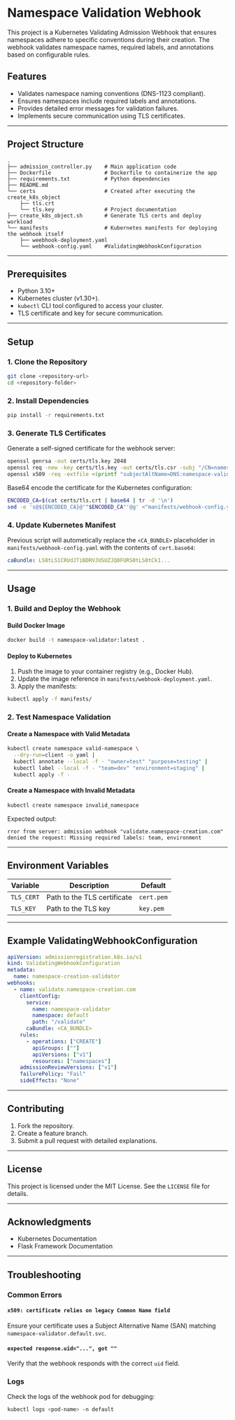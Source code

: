# Namespace Validation Webhook

This project is a Kubernetes Validating Admission Webhook that ensures namespaces adhere to specific conventions during their creation. The webhook validates namespace names, required labels, and annotations based on configurable rules.

## Features

- Validates namespace naming conventions (DNS-1123 compliant).
- Ensures namespaces include required labels and annotations.
- Provides detailed error messages for validation failures.
- Implements secure communication using TLS certificates.

---

## Project Structure

```plaintext
.
├── admission_controller.py    # Main application code
├── Dockerfile                 # Dockerfile to containerize the app
├── requirements.txt           # Python dependencies
├── README.md 
└── certs                      # Created after executing the create_k8s_object
    ├── tls.crt
    └── tls.key                # Project documentation
├── create_k8s_object.sh       # Generate TLS certs and deploy workload
└── manifests                  # Kubernetes manifests for deploying the webhook itself
    ├── weebhook-deployment.yaml
    └── webhook-config.yaml    #ValidatingWebhookConfiguration
```

---

## Prerequisites

- Python 3.10+
- Kubernetes cluster (v1.30+).
- `kubectl` CLI tool configured to access your cluster.
- TLS certificate and key for secure communication.

---

## Setup

### 1. Clone the Repository
```bash
git clone <repository-url>
cd <repository-folder>
```

### 2. Install Dependencies
```bash
pip install -r requirements.txt
```

### 3. Generate TLS Certificates
Generate a self-signed certificate for the webhook server:

```bash
openssl genrsa -out certs/tls.key 2048
openssl req -new -key certs/tls.key -out certs/tls.csr -subj "/CN=namespace-validator.default.svc"
openssl x509 -req -extfile <(printf "subjectAltName=DNS:namespace-validator.default.svc") -in certs/tls.csr -signkey certs/tls.key -out certs/tls.crt

```

Base64 encode the certificate for the Kubernetes configuration:
```bash
ENCODED_CA=$(cat certs/tls.crt | base64 | tr -d '\n')
sed -e 's@${ENCODED_CA}@'"$ENCODED_CA"'@g' <"manifests/webhook-config.yml" | kubectl create -f -
```

### 4. Update Kubernetes Manifest
Previous script will autometically replace the `<CA_BUNDLE>` placeholder in `manifests/webhook-config.yaml` with the contents of `cert.base64`:

```yaml
caBundle: LS0tLS1CRUdJTiBDRVJUSUZJQ0FURS0tLS0tCk1...
```

---

## Usage

### 1. Build and Deploy the Webhook

#### Build Docker Image
```bash
docker build -t namespace-validator:latest .
```

#### Deploy to Kubernetes
1. Push the image to your container registry (e.g., Docker Hub).
2. Update the image reference in `manifests/webhook-deployment.yaml`.
3. Apply the manifests:

```bash
kubectl apply -f manifests/
```

### 2. Test Namespace Validation

#### Create a Namespace with Valid Metadata
```bash
kubectl create namespace valid-namespace \
  --dry-run=client -o yaml |
  kubectl annotate --local -f - "owner=test" "purpose=testing" |
  kubectl label --local -f - "team=dev" "environment=staging" |
  kubectl apply -f -
```

#### Create a Namespace with Invalid Metadata
```bash
kubectl create namespace invalid_namespace
```
Expected output:
```
rror from server: admission webhook "validate.namespace-creation.com" denied the request: Missing required labels: team, environment
```

---

## Environment Variables

| Variable      | Description                     | Default     |
|---------------|---------------------------------|-------------|
| `TLS_CERT`    | Path to the TLS certificate     | `cert.pem`  |
| `TLS_KEY`     | Path to the TLS key             | `key.pem`   |

---

## Example ValidatingWebhookConfiguration

```yaml
apiVersion: admissionregistration.k8s.io/v1
kind: ValidatingWebhookConfiguration
metadata:
  name: namespace-creation-validator
webhooks:
  - name: validate.namespace-creation.com
    clientConfig:
      service:
        name: namespace-validator
        namespace: default
        path: "/validate"
      caBundle: <CA_BUNDLE>
    rules:
      - operations: ["CREATE"]
        apiGroups: [""]
        apiVersions: ["v1"]
        resources: ["namespaces"]
    admissionReviewVersions: ["v1"]
    failurePolicy: "Fail"
    sideEffects: "None"
```

---

## Contributing

1. Fork the repository.
2. Create a feature branch.
3. Submit a pull request with detailed explanations.

---

## License
This project is licensed under the MIT License. See the `LICENSE` file for details.

---

## Acknowledgments
- Kubernetes Documentation
- Flask Framework Documentation

---

## Troubleshooting

### Common Errors

#### `x509: certificate relies on legacy Common Name field`
Ensure your certificate uses a Subject Alternative Name (SAN) matching `namespace-validator.default.svc`.

#### `expected response.uid="...", got ""`
Verify that the webhook responds with the correct `uid` field.

### Logs
Check the logs of the webhook pod for debugging:
```bash
kubectl logs <pod-name> -n default
```

